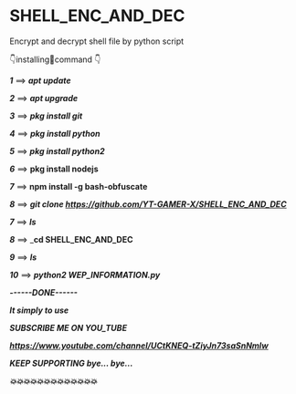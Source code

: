 # SHELL_ENC_AND_DEC
Encrypt and decrypt shell file by python script 

👇installing🤞command 👇

_____1_____ ==> _____apt update_____

_____2_____ ==> _____apt upgrade_____

_____3_____ ==> _____pkg install git_____

_____4_____ ==> _____pkg install python_____

_____5_____ ==> _____pkg install python2_____

_____6_____ ==> ____pkg install nodejs____

_____7_____ ==> ____npm install -g bash-obfuscate____

_____8_____ ==> _____git clone https://github.com/YT-GAMER-X/SHELL_ENC_AND_DEC_____

_____7_____ ==> _____ls_____

_____8_____ ==> _____cd SHELL_ENC_AND_DEC____

_____9_____ ==> _____ls_____

_____10_____ ==> _____python2 WEP_INFORMATION.py_____

_____------DONE------_____

_____It simply to use_____

_____SUBSCRIBE ME ON YOU_TUBE_____

_____https://www.youtube.com/channel/UCtKNEQ-tZiyJn73saSnNmlw_____

_____KEEP SUPPORTING bye... bye..._____

_____💥💥💥💥💥💥💥💥💥💥💥💥💥_____
